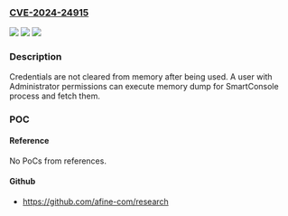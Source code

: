 ### [CVE-2024-24915](https://cve.mitre.org/cgi-bin/cvename.cgi?name=CVE-2024-24915)
![](https://img.shields.io/static/v1?label=Product&message=Check%20Point%20SmartConsole&color=blue)
![](https://img.shields.io/static/v1?label=Version&message=Check%20Point%20SmartConsole%20versions%20R81.10%2C%20R81.20%2C%20R82%20&color=brightgreen)
![](https://img.shields.io/static/v1?label=Vulnerability&message=The%20product%20stores%20sensitive%20information%20in%20cleartext%20in%20memory.&color=brightgreen)

### Description

Credentials are not cleared from memory after being used. A user with Administrator permissions can execute memory dump for SmartConsole process and fetch them.

### POC

#### Reference
No PoCs from references.

#### Github
- https://github.com/afine-com/research

